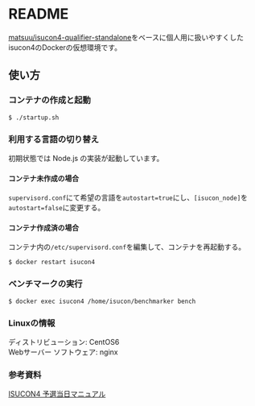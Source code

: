 # README

[matsuu/isucon4-qualifier-standalone](https://hub.docker.com/r/matsuu/isucon4-qualifier-standalone/~/dockerfile/)をベースに個人用に扱いやすくしたisucon4のDockerの仮想環境です。

## 使い方

### コンテナの作成と起動
```
$ ./startup.sh
```

### 利用する言語の切り替え
初期状態では Node.js の実装が起動しています。

#### コンテナ未作成の場合
`supervisord.conf`にて希望の言語を`autostart=true`にし、`[isucon_node]`を`autostart=false`に変更する。

#### コンテナ作成済の場合
コンテナ内の`/etc/supervisord.conf`を編集して、コンテナを再起動する。
```
$ docker restart isucon4
```

### ベンチマークの実行
```
$ docker exec isucon4 /home/isucon/benchmarker bench
```

### Linuxの情報
ディストリビューション: CentOS6  
Webサーバー ソフトウェア: nginx

### 参考資料
[ISUCON4 予選当日マニュアル](https://gist.github.com/mirakui/e394ed543415852d34a6)

